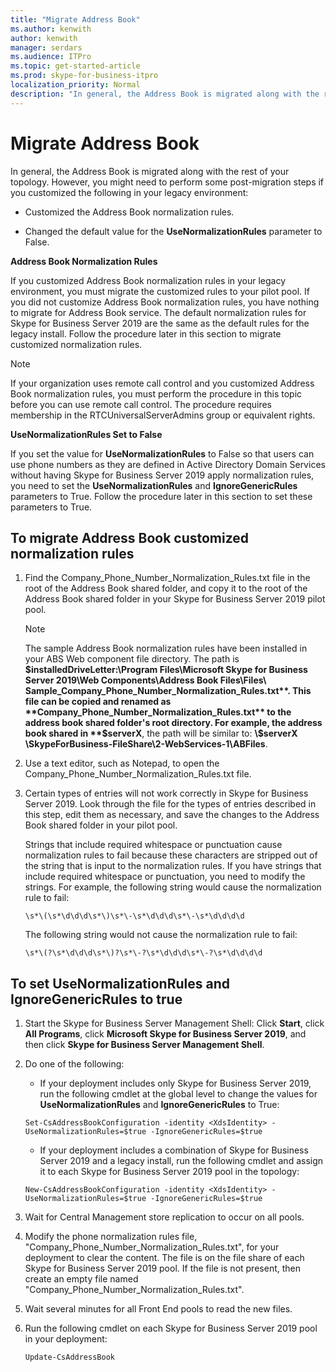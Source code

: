 ```yaml
---
title: "Migrate Address Book"
ms.author: kenwith
author: kenwith
manager: serdars
ms.audience: ITPro
ms.topic: get-started-article
ms.prod: skype-for-business-itpro
localization_priority: Normal
description: "In general, the Address Book is migrated along with the rest of your topology. However, you might need to perform some post-migration steps if you customized the following in your legacy environment:"
---
```


# Migrate Address Book

In general, the Address Book is migrated along with the rest of your topology. However, you might need to perform some post-migration steps if you customized the following in your legacy environment: 

- Customized the Address Book normalization rules.

- Changed the default value for the **UseNormalizationRules** parameter to False. 


 **Address Book Normalization Rules**

If you customized Address Book normalization rules in your legacy environment, you must migrate the customized rules to your pilot pool. If you did not customize Address Book normalization rules, you have nothing to migrate for Address Book service. The default normalization rules for Skype for Business Server 2019 are the same as the default rules for the legacy install. Follow the procedure later in this section to migrate customized normalization rules.

> [!NOTE]
> If your organization uses remote call control and you customized Address Book normalization rules, you must perform the procedure in this topic before you can use remote call control. The procedure requires membership in the RTCUniversalServerAdmins group or equivalent rights. 

 **UseNormalizationRules Set to False**

If you set the value for **UseNormalizationRules** to False so that users can use phone numbers as they are defined in Active Directory Domain Services without having Skype for Business Server 2019 apply normalization rules, you need to set the **UseNormalizationRules** and **IgnoreGenericRules** parameters to True. Follow the procedure later in this section to set these parameters to True. 

## To migrate Address Book customized normalization rules

1. Find the Company_Phone_Number_Normalization_Rules.txt file in the root of the Address Book shared folder, and copy it to the root of the Address Book shared folder in your Skype for Business Server 2019 pilot pool.

    > [!NOTE]
    > The sample Address Book normalization rules have been installed in your ABS Web component file directory. The path is **$installedDriveLetter:\Program Files\Microsoft Skype for Business Server 2019\Web Components\Address Book Files\Files\ Sample_Company_Phone_Number_Normalization_Rules.txt**. This file can be copied and renamed as **Company_Phone_Number_Normalization_Rules.txt** to the address book shared folder's root directory. For example, the address book shared in **$serverX**, the path will be similar to: **\\$serverX \SkypeForBusiness-FileShare\2-WebServices-1\ABFiles**. 

2. Use a text editor, such as Notepad, to open the Company_Phone_Number_Normalization_Rules.txt file.

3. Certain types of entries will not work correctly in Skype for Business Server 2019. Look through the file for the types of entries described in this step, edit them as necessary, and save the changes to the Address Book shared folder in your pilot pool.

    Strings that include required whitespace or punctuation cause normalization rules to fail because these characters are stripped out of the string that is input to the normalization rules. If you have strings that include required whitespace or punctuation, you need to modify the strings. For example, the following string would cause the normalization rule to fail:

   ```
   \s*\(\s*\d\d\d\s*\)\s*\-\s*\d\d\d\s*\-\s*\d\d\d\d
   ```

    The following string would not cause the normalization rule to fail:

   ```
   \s*\(?\s*\d\d\d\s*\)?\s*\-?\s*\d\d\d\s*\-?\s*\d\d\d\d
   ```

## To set UseNormalizationRules and IgnoreGenericRules to true

1. Start the Skype for Business Server Management Shell: Click **Start**, click **All Programs**, click **Microsoft Skype for Business Server 2019**, and then click **Skype for Business Server Management Shell**.

2. Do one of the following:

   - If your deployment includes only Skype for Business Server 2019, run the following cmdlet at the global level to change the values for **UseNormalizationRules** and **IgnoreGenericRules** to True: 

   ```
   Set-CsAddressBookConfiguration -identity <XdsIdentity> -UseNormalizationRules=$true -IgnoreGenericRules=$true
   ```

   - If your deployment includes a combination of Skype for Business Server 2019 and a legacy install, run the following cmdlet and assign it to each Skype for Business Server 2019 pool in the topology:

   ```
   New-CsAddressBookConfiguration -identity <XdsIdentity> -UseNormalizationRules=$true -IgnoreGenericRules=$true
   ```

3. Wait for Central Management store replication to occur on all pools.

4. Modify the phone normalization rules file, "Company_Phone_Number_Normalization_Rules.txt", for your deployment to clear the content. The file is on the file share of each Skype for Business Server 2019 pool. If the file is not present, then create an empty file named "Company_Phone_Number_Normalization_Rules.txt".

5. Wait several minutes for all Front End pools to read the new files.

6. Run the following cmdlet on each Skype for Business Server 2019 pool in your deployment:

   ```
   Update-CsAddressBook
   ```



